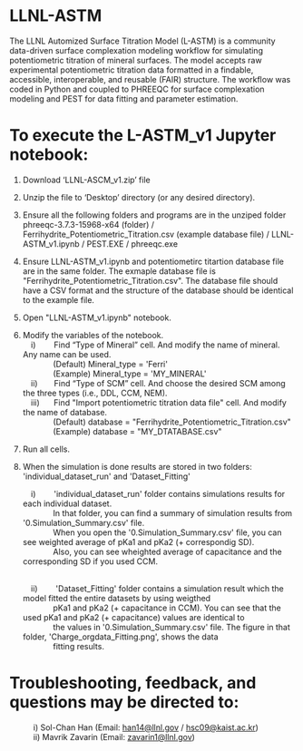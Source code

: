 # LLNL-ASTM
The LLNL Automized Surface Titration Model (L-ASTM) is a community data-driven surface complexation modeling workflow for simulating potentiometric titration of mineral surfaces. The model accepts raw experimental potentiometric titration data formatted in a findable, accessible, interoperable, and reusable (FAIR) structure. The workflow was coded in Python and coupled to PHREEQC for surface complexation modeling and PEST for data fitting and parameter estimation.

# To execute the L-ASTM_v1 Jupyter notebook:
1) Download ‘LLNL-ASCM_v1.zip’ file

2) Unzip the file to ‘Desktop’ directory (or any desired directory). 

3) Ensure all the following folders and programs are in the unziped folder
	phreeqc-3.7.3-15968-x64 (folder) / Ferrihydrite_Potentiometric_Titration.csv (example database file) /
	LLNL-ASTM_v1.ipynb / PEST.EXE / phreeqc.exe

4) Ensure LLNL-ASTM_v1.ipynb and potentiometirc titartion database file are in the same folder.
	The exmaple database file is "Ferrihydrite_Potentiometric_Titration.csv".
	The database file should have a CSV format and the structure of the database should be identical to the example file.

5) Open "LLNL-ASTM_v1.ipynb" notebook.

6) Modify the variables of the notebook.<br/>
	&emsp;i)   &emsp;&emsp;Find “Type of Mineral” cell. And modify the name of mineral. Any name can be used.<br/>
       &nbsp;&ensp;&emsp;&emsp;&emsp;(Default) Mineral_type = 'Ferri'<br/>
	     &nbsp;&emsp;&emsp;&emsp;&ensp;(Example) Mineral_type = 'MY_MINERAL'<br/>
	&emsp;ii)  &nbsp;&ensp;&emsp;Find “Type of SCM” cell. And choose the desired SCM among the three types (i.e., DDL, CCM, NEM).<br/>
	&emsp;iii) &ensp;&emsp;Find "Import potentiometric titration data file" cell. And modify the name of database.<br/>
	     &nbsp;&ensp;&emsp;&emsp;&emsp;(Default) database = "Ferrihydrite_Potentiometric_Titration.csv"<br/>
	     &nbsp;&ensp;&emsp;&emsp;&emsp;(Example) database = "MY_DTATABASE.csv"

8) Run all cells.

9) When the simulation is done results are stored in two folders: 'individual_dataset_run' and 'Dataset_Fitting'<br/>

	&emsp;i)                    &emsp;&emsp;'individual_dataset_run' folder contains simulations results for each individual dataset.<br/>
            &nbsp;&ensp;&emsp;&emsp;&emsp;In that folder, you can find a summary of simulation results from '0.Simulation_Summary.csv' file.<br/>
            &nbsp;&ensp;&emsp;&emsp;&emsp;When you open the '0.Simulation_Summary.csv' file, you can see weighted average of pKa1 and pKa2 (+ correspondig SD).<br/>
            &nbsp;&ensp;&emsp;&emsp;&emsp;Also, you can see wheighted average of capacitance and the corresponding SD if you used CCM.<br/>
            &nbsp;&ensp;&emsp;&emsp;&emsp;<br/>
	    
	&emsp;ii)                   &emsp;&emsp;'Dataset_Fitting' folder contains a simulation result which the model fitted the entire datasets by using weigthed <br/>
            &nbsp;&ensp;&emsp;&emsp;&emsp;pKa1 and pKa2 (+ capacitance in CCM). You can see that the used pKa1 and pKa2 (+ capacitance) values are identical to<br/>
            &nbsp;&ensp;&emsp;&emsp;&emsp;the values in '0.Simulation_Summary.csv' file. The figure in that folder, 'Charge_orgdata_Fitting.png', shows the data<br/>
            &nbsp;&ensp;&emsp;&emsp;&emsp;fitting results.

# Troubleshooting, feedback, and questions may be directed to:
&emsp;&emsp;&emsp;i)   Sol-Chan Han (Email: han14@llnl.gov / hsc09@kaist.ac.kr)<br/>
&emsp;&emsp;&emsp;ii)  Mavrik Zavarin (Email: zavarin1@llnl.gov)<br/>
